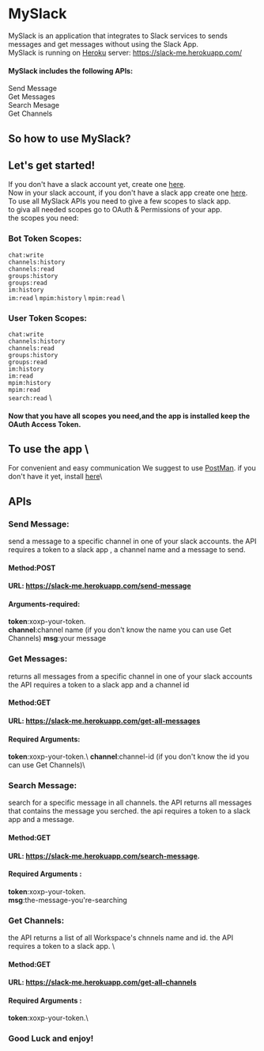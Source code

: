# MySlack
MySlack is an application that integrates to Slack services to sends messages and get messages without using the Slack App.\
MySlack is running on [Heroku](https://www.heroku.com/) server: https://slack-me.herokuapp.com/
#### MySlack includes the following APIs:
Send Message \
Get Messages \
Search Mesage \
Get Channels 


## So how to use MySlack? 

## Let's get started! 
If you don't have a slack account yet, create one [here](https://slack.com/intl/en-il/get-started#/createnew).\
Now in your slack account, if you don't have a slack app create one [here](https://api.slack.com/apps).<br />
To use all MySlack APIs you need to give a few scopes to slack app. \
to giva all needed scopes go to OAuth & Permissions of your app. \
the scopes you need:
### Bot Token Scopes:
```chat:write``` \
 ```channels:history```\
 ```channels:read```\
 ```groups:history```\
 ```groups:read``` \
 ```im:history``` \
 ```im:read``` \ 
 ```mpim:history``` \ 
 ```mpim:read``` \
### User Token Scopes:
```chat:write``` \
```channels:history``` \
```channels:read``` \
```groups:history``` \
```groups:read``` \
```im:history```  \
```im:read```  \
```mpim:history``` \
```mpim:read```	 \
```search:read``` \
#### Now that you have all scopes you need,and the app is installed keep the OAuth Access Token.

## To use the app \

For convenient and easy communication We suggest to use [PostMan](https://www.postman.com/). if you don't have it yet, install [here](https://www.postman.com/downloads/)\

## APIs

### Send Message:
send a message to a specific channel in one of your slack accounts. the API requires a token to a slack app , a channel name and a message to send.
#### Method:POST
#### URL: https://slack-me.herokuapp.com/send-message
#### Arguments-required:
**token**:xoxp-your-token.\
**channel**:channel name (if you don't know the name you can use Get Channels)
**msg**:your message 

### Get Messages:
returns all messages from a specific channel in one of your slack accounts the API requires a token to a slack app and a channel id 
#### Method:GET
#### URL: https://slack-me.herokuapp.com/get-all-messages
#### Required Arguments:
**token**:xoxp-your-token.\ 
**channel**:channel-id (if you don't know the id you can use Get Channels)\

### Search Message:
search for a specific message in all channels. the API returns all messages that contains the message you serched. the api requires a token to a slack app and a message.
#### Method:GET
#### URL: https://slack-me.herokuapp.com/search-message.
#### Required Arguments :
**token**:xoxp-your-token.\
**msg**:the-message-you're-searching

### Get Channels:
the API returns a list of all Workspace's chnnels name and id. the API requires a token to a slack app. \
 
#### Method:GET
#### URL: https://slack-me.herokuapp.com/get-all-channels
#### Required Arguments :
**token**:xoxp-your-token.\

### Good Luck and enjoy! 
